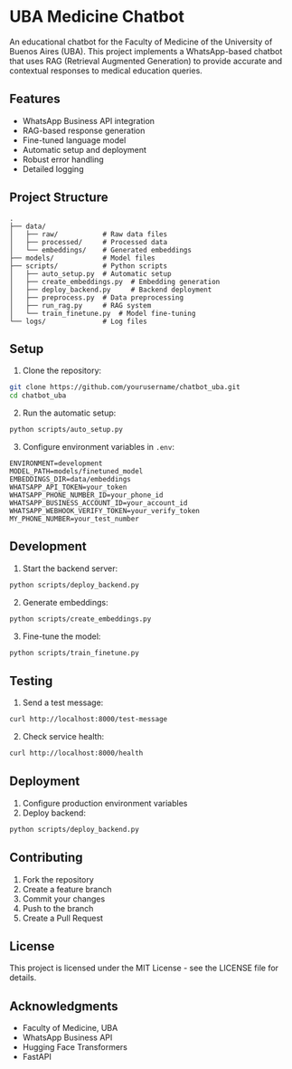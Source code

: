 # UBA Medicine Chatbot

An educational chatbot for the Faculty of Medicine of the University of Buenos Aires (UBA). This project implements a WhatsApp-based chatbot that uses RAG (Retrieval Augmented Generation) to provide accurate and contextual responses to medical education queries.

## Features

- WhatsApp Business API integration
- RAG-based response generation
- Fine-tuned language model
- Automatic setup and deployment
- Robust error handling
- Detailed logging

## Project Structure

```
.
├── data/
│   ├── raw/           # Raw data files
│   ├── processed/     # Processed data
│   └── embeddings/    # Generated embeddings
├── models/            # Model files
├── scripts/           # Python scripts
│   ├── auto_setup.py  # Automatic setup
│   ├── create_embeddings.py  # Embedding generation
│   ├── deploy_backend.py     # Backend deployment
│   ├── preprocess.py  # Data preprocessing
│   ├── run_rag.py     # RAG system
│   └── train_finetune.py  # Model fine-tuning
└── logs/              # Log files
```

## Setup

1. Clone the repository:
```bash
git clone https://github.com/yourusername/chatbot_uba.git
cd chatbot_uba
```

2. Run the automatic setup:
```bash
python scripts/auto_setup.py
```

3. Configure environment variables in `.env`:
```
ENVIRONMENT=development
MODEL_PATH=models/finetuned_model
EMBEDDINGS_DIR=data/embeddings
WHATSAPP_API_TOKEN=your_token
WHATSAPP_PHONE_NUMBER_ID=your_phone_id
WHATSAPP_BUSINESS_ACCOUNT_ID=your_account_id
WHATSAPP_WEBHOOK_VERIFY_TOKEN=your_verify_token
MY_PHONE_NUMBER=your_test_number
```

## Development

1. Start the backend server:
```bash
python scripts/deploy_backend.py
```

2. Generate embeddings:
```bash
python scripts/create_embeddings.py
```

3. Fine-tune the model:
```bash
python scripts/train_finetune.py
```

## Testing

1. Send a test message:
```bash
curl http://localhost:8000/test-message
```

2. Check service health:
```bash
curl http://localhost:8000/health
```

## Deployment

1. Configure production environment variables
2. Deploy backend:
```bash
python scripts/deploy_backend.py
```

## Contributing

1. Fork the repository
2. Create a feature branch
3. Commit your changes
4. Push to the branch
5. Create a Pull Request

## License

This project is licensed under the MIT License - see the LICENSE file for details.

## Acknowledgments

- Faculty of Medicine, UBA
- WhatsApp Business API
- Hugging Face Transformers
- FastAPI